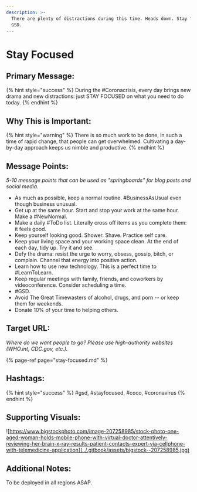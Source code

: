 ```yaml
---
description: >-
  There are plenty of distractions during this time. Heads down. Stay focused.
  GSD.
---
```


# Stay Focused

## Primary Message:

{% hint style="success" %}
During the \#Coronacrisis, every day brings new drama and new distractions: just STAY FOCUSED on what you need to do today.
{% endhint %}

## Why This is Important:

{% hint style="warning" %}
There is so much work to be done, in such a time of rapid change, that people can get overwhelmed. Cultivating a day-by-day approach keeps us nimble and productive.
{% endhint %}

## Message Points:

_5-10 message points that can be used as "springboards" for blog posts and social media._ 

* As much as possible, keep a normal routine. \#BusinessAsUsual even though business unusual.
* Get up at the same hour. Start and stop your work at the same hour. Make a \#NewNormal.
* Make a daily \#ToDo list. Literally cross off items as you complete them: it feels good.
* Keep yourself looking good. Shower. Shave. Practice self care. 
* Keep your living space and your working space clean. At the end of each day, tidy up. Try it and see.
* Defy the drama: resist the urge to worry, obsess, gossip, bitch, or complain. Channel that energy into positive action. 
* Learn how to use new technology. This is a perfect time to \#LearnToLearn.
* Keep regular meetings with family, friends, and coworkers by videoconference. Consider scheduling a time.
* \#GSD.
* Avoid The Great Timewasters of alcohol, drugs, and porn -- or keep them for weekends.
* Donate 10% of your time to helping others.

## Target URL:

_Where do we want people to go? Please use high-authority websites \(WHO.int, CDC.gov, etc.\)._

{% page-ref page="stay-focused.md" %}

## Hashtags:

{% hint style="success" %}
\#gsd, \#stayfocused, \#coco, \#coronavirus
{% endhint %}

## Supporting Visuals:

![https://www.bigstockphoto.com/image-207258985/stock-photo-one-aged-woman-holds-mobile-phone-with-virtual-doctor-attentively-reviewing-her-brain-x-ray-results-patient-contacts-expert-via-cellphone-with-telemedicine-application](../.gitbook/assets/bigstock--207258985.jpg)

## Additional Notes:

To be deployed in all regions ASAP.

